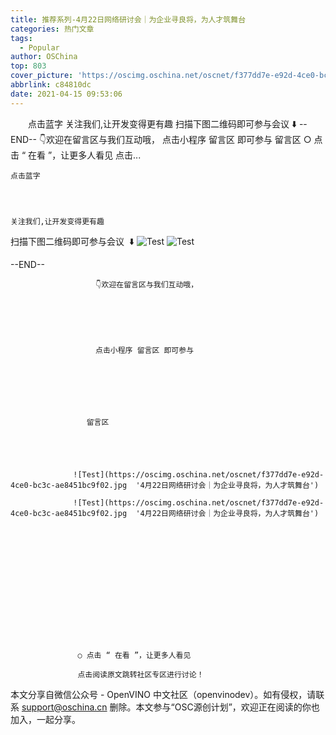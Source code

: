 ```yaml
---
title: 推荐系列-4月22日网络研讨会｜为企业寻良将，为人才筑舞台
categories: 热门文章
tags:
  - Popular
author: OSChina
top: 803
cover_picture: 'https://oscimg.oschina.net/oscnet/f377dd7e-e92d-4ce0-bc3c-ae8451bc9f02.jpg'
abbrlink: c84810dc
date: 2021-04-15 09:53:06
---
```


&emsp;&emsp;点击蓝字 关注我们,让开发变得更有趣 扫描下图二维码即可参与会议 ⬇️ --END-- 👇欢迎在留言区与我们互动哦， 点击小程序 留言区 即可参与 留言区 ○ 点击 “ 在看 ”，让更多人看见 点击...
<!-- more -->

                                                                                                                                                                                         
  
   
    
    点击蓝字 
    
   
   
    
    关注我们,让开发变得更有趣 
    
   
  
  
   
    
   
  
  
 扫描下图二维码即可参与会议  ⬇️ 
 ![Test](https://oscimg.oschina.net/oscnet/f377dd7e-e92d-4ce0-bc3c-ae8451bc9f02.jpg  '4月22日网络研讨会｜为企业寻良将，为人才筑舞台') 
 ![Test](https://oscimg.oschina.net/oscnet/f377dd7e-e92d-4ce0-bc3c-ae8451bc9f02.jpg  '4月22日网络研讨会｜为企业寻良将，为人才筑舞台') 
  
 --END-- 
  
  
   
    
     
      
       
        
         
          
           
            
             
              
               
                
                 
                  
                   
                    
                     
                      
                       
                        
                       
                      
                      
                       
                       👇欢迎在留言区与我们互动哦， 
                       
                      
                     
                     
                      
                       
                       点击小程序 留言区 即可参与 
                       
                      
                      
                       
                        
                       
                      
                     留言区 
                      
                      
                     
                    
                   
                  ![Test](https://oscimg.oschina.net/oscnet/f377dd7e-e92d-4ce0-bc3c-ae8451bc9f02.jpg  '4月22日网络研讨会｜为企业寻良将，为人才筑舞台') 
                   
                  ![Test](https://oscimg.oschina.net/oscnet/f377dd7e-e92d-4ce0-bc3c-ae8451bc9f02.jpg  '4月22日网络研讨会｜为企业寻良将，为人才筑舞台') 
                   
                   
                    
                     
                      
                       
                        
                         
                        
                       
                      
                     
                    
                   
                   
                   ○ 点击 “ 在看 ”，让更多人看见 
                    
                   点击阅读原文跳转社区专区进行讨论！ 
                   
                  
                 
                
               
              
             
            
           
          
         
        
       
      
     
    
   
  
 
本文分享自微信公众号 - OpenVINO 中文社区（openvinodev）。如有侵权，请联系 support@oschina.cn 删除。本文参与“OSC源创计划”，欢迎正在阅读的你也加入，一起分享。
                                        